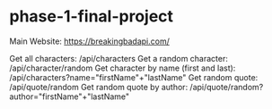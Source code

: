 # phase-1-final-project
Main Website: https://breakingbadapi.com/

Get all characters: /api/characters
Get a random character: /api/character/random
Get character by name (first and last): /api/characters?name="firstName"+"lastName"
Get random quote: /api/quote/random
Get random quote by author: /api/quote/random?author="firstName"+"lastName"